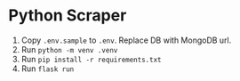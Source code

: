 # Python Scraper

1. Copy `.env.sample` to `.env`. Replace DB with MongoDB url.
2. Run `python -m venv .venv`
3. Run `pip install -r requirements.txt`
4. Run `flask run`
